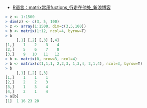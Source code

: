 

* [R语言：matrix常用fuctions_行走在他处_新浪博客 ](http://blog.sina.com.cn/s/blog_908bba500101axv8.html)

```r
> z <- 1:1500
> dim(z) <- c(3, 5, 100)
> z <- array(1:1500, dim=c(3,5,100))
> b <- matrix(1:12, ncol=4, byrow=T)
> b
     [,1] [,2] [,3] [,4]
[1,]    1    2    3    4
[2,]    5    6    7    8
[3,]    9   10   11   12
> b <- matrix(0, nrow=3, ncol=4)
> b <- matrix(c(1,1,1, 2,2,3, 1,3,4, 2,1,4), ncol=3, byrow=T)
> b
     [,1] [,2] [,3]
[1,]    1    1    1
[2,]    2    2    3
[3,]    1    3    4
[4,]    2    1    4
> a[b]
[1]  1 16 23 20
```